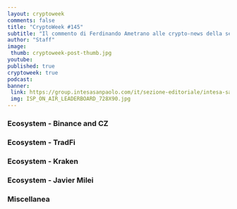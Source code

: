 ```yaml
---
layout: cryptoweek
comments: false
title: "CryptoWeek #145"
subtitle: "Il commento di Ferdinando Ametrano alle crypto-news della settimana."
author: "Staff"
image:
 thumb: cryptoweek-post-thumb.jpg
youtube: 
published: true
cryptoweek: true
podcast: 
banner:
 link: https://group.intesasanpaolo.com/it/sezione-editoriale/intesa-sanpaolo-on-air?utm_campaign=GoldInstitute&utm_source=GoldInstitute&utm_medium=Banner_CPM&utm_content=DisplayAwareness&utm_term=GoldInstitute_Banner_CPM_GoldInstitute_
 img: ISP_ON_AIR_LEADERBOARD_728X90.jpg
---
```


### Ecosystem - Binance and CZ

### Ecosystem - TradFi

### Ecosystem - Kraken

### Ecosystem - Javier Milei

### Miscellanea
